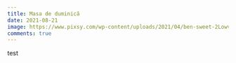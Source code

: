 ```yaml
---
title: Masa de duminică
date: 2021-08-21
image: https://www.pixsy.com/wp-content/uploads/2021/04/ben-sweet-2LowviVHZ-E-unsplash-1.jpeg
comments: true
---
```

test
